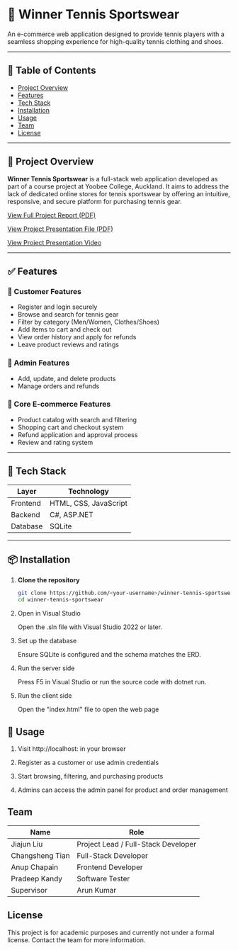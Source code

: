 # 🎾 Winner Tennis Sportswear

An e-commerce web application designed to provide tennis players with a seamless shopping experience for high-quality tennis clothing and shoes.

---

## 📌 Table of Contents
- [Project Overview](##project-overview)
- [Features](#features)
- [Tech Stack](#tech-stack)
- [Installation](#installation)
- [Usage](#usage)
- [Team](#team)
- [License](#license)

---

## 🚀 Project Overview

**Winner Tennis Sportswear** is a full-stack web application developed as part of a course project at Yoobee College, Auckland. It aims to address the lack of dedicated online stores for tennis sportswear by offering an intuitive, responsive, and secure platform for purchasing tennis gear.

[View Full Project Report (PDF)](./Winner%20Tennis%20Sportswear%20Project%20Report%20.pdf)


[View Project Presentation File (PDF)](./Winner%20Tennis%20sportwears%20Project%20Presentation.pdf)

[View Project Presentation Video](https://youtu.be/yIfdIAACtnI)

---

## ✅ Features

### 👤 Customer Features
- Register and login securely
- Browse and search for tennis gear
- Filter by category (Men/Women, Clothes/Shoes)
- Add items to cart and check out
- View order history and apply for refunds
- Leave product reviews and ratings

### 🔧 Admin Features
- Add, update, and delete products
- Manage orders and refunds

### 🛒 Core E-commerce Features
- Product catalog with search and filtering
- Shopping cart and checkout system
- Refund application and approval process
- Review and rating system

---

## 🧰 Tech Stack

| Layer        | Technology         |
|--------------|--------------------|
| Frontend     | HTML, CSS, JavaScript |
| Backend      | C#, ASP.NET        |
| Database     | SQLite             |

---

## 📦 Installation

1. **Clone the repository**
   ```bash
   git clone https://github.com/<your-username>/winner-tennis-sportswear.git
   cd winner-tennis-sportswear
2.  Open in Visual Studio

    Open the .sln file with Visual Studio 2022 or later.

3.  Set up the database
   
    Ensure SQLite is configured and the schema matches the ERD.

4.  Run the server side

    Press F5 in Visual Studio or run the source code with dotnet run.

5. Run the client side

   Open the "index.html" file to open the web page

## 🧪 Usage
1. Visit http://localhost:<port> in your browser

2. Register as a customer or use admin credentials

3. Start browsing, filtering, and purchasing products

4. Admins can access the admin panel for product and order management

## Team 

| Name            | Role                                |
| --------------- | ----------------------------------- |
| Jiajun Liu      | Project Lead / Full-Stack Developer |
| Changsheng Tian | Full-Stack Developer                |
| Anup Chapain    | Frontend Developer                  |
| Pradeep Kandy   | Software Tester                     |
| Supervisor      | Arun Kumar                          |

## License
This project is for academic purposes and currently not under a formal license. Contact the team for more information.

